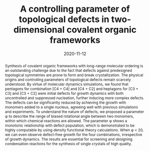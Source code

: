 ---
title: "A controlling parameter of topological defects in two-dimensional covalent organic frameworks"
authors:
- You-Liang Zhu
- Huan-Yu Zhao
- Cui-Liu Fu
- Zhan-Wei Li
- Zhao-Yan Sun
date: "2020-11-12"
doi: "10.1039/D0NR05303A"
publication_types: ["期刊文章"]
publication: "Nanoscale"
publication_short: "Nanoscale"
abstract: "
<!--more-->
Synthesis of covalent organic frameworks with long-range  molecular ordering is an outstanding challenge due to the fact that  defects against predesigned topological symmetries are prone to form and  break crystallization. The physical origins and controlling parameters  of topological defects remain scarcely understood. By virtue of  molecular dynamics simulations, we found that pentagons for combination  [C4 + C4] and [C4 + C2] and heptagons for [C3 + C3] and [C3 + C2] were  initial defects for growth dynamics with both uncontrolled and  suppressed nucleation, further inducing more complex defects. The  defects can be significantly reduced by achieving the growth with  monomers added to a single nucleus, agreeing well with previous  simulations and experiments. To understand the nature of defects, we  proposed a parameter φ to describe the range of biased rotational angle  between two monomers, within which chemical reactions are allowed. The  parameter φ shows a monotonic relationship with defect population, which  is demonstrated to be highly computable by using density functional  theory calculations. When φ < 20, we can even observe defect-free  growth for the four combinations, irrespective of growth dynamics. The  results are essential for screening and designing condensation reactions  for the synthesis of single crystals of high quality."
url_pdf: "https://pubs.rsc.org/en/content/articlelanding/2020/nr/d0nr05303a"
---